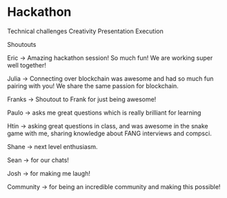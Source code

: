 # Hackathon

Technical challenges
Creativity
Presentation
Execution


Shoutouts

Eric -> Amazing hackathon session! So much fun! We are working super well together!

Julia -> Connecting over blockchain was awesome and had so much fun pairing with you! We share the same passion for blockchain.

Franks -> Shoutout to Frank for just being awesome!

Paulo -> asks me great questions which is really brilliant for learning

Htin -> asking great questions in class, and was awesome in the snake game with me, sharing knowledge about FANG interviews and compsci.

Shane -> next level enthusiasm.

Sean -> for our chats!

Josh -> for making me laugh!

Community -> for being an incredible community and making this possible!